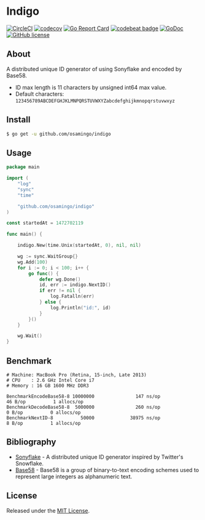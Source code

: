 # Indigo

[![CircleCI](https://img.shields.io/circleci/project/osamingo/indigo/master.svg)](https://circleci.com/gh/osamingo/indigo)
[![codecov](https://codecov.io/gh/osamingo/indigo/branch/master/graph/badge.svg)](https://codecov.io/gh/osamingo/indigo)
[![Go Report Card](https://goreportcard.com/badge/osamingo/indigo)](https://goreportcard.com/report/osamingo/indigo)
[![codebeat badge](https://codebeat.co/badges/3885a5d8-7db0-4162-970a-577a1bf54199)](https://codebeat.co/projects/github-com-osamingo-indigo)
[![GoDoc](https://godoc.org/github.com/osamingo/indigo?status.svg)](https://godoc.org/github.com/osamingo/indigo)
[![GitHub license](https://img.shields.io/badge/license-MIT-blue.svg)](https://raw.githubusercontent.com/osamingo/indigo/master/LICENSE)

## About

A distributed unique ID generator of using Sonyflake and encoded by Base58.

- ID max length is 11 characters by unsigned int64 max value.
- Default characters: `123456789ABCDEFGHJKLMNPQRSTUVWXYZabcdefghijkmnopqrstuvwxyz`

## Install

```bash
$ go get -u github.com/osamingo/indigo
```

## Usage

```go
package main

import (
	"log"
	"sync"
	"time"

	"github.com/osamingo/indigo"
)

const startedAt = 1472702119

func main() {

	indigo.New(time.Unix(startedAt, 0), nil, nil)

	wg := sync.WaitGroup{}
	wg.Add(100)
	for i := 0; i < 100; i++ {
		go func() {
			defer wg.Done()
			id, err := indigo.NextID()
			if err != nil {
				log.Fatalln(err)
			} else {
				log.Println("id:", id)
			}
		}()
	}

	wg.Wait()
}
```

## Benchmark

```
# Machine: MacBook Pro (Retina, 15-inch, Late 2013)
# CPU    : 2.6 GHz Intel Core i7
# Memory : 16 GB 1600 MHz DDR3

BenchmarkEncodeBase58-8	10000000       	       147 ns/op       	      46 B/op  	       1 allocs/op
BenchmarkDecodeBase58-8	 5000000       	       260 ns/op       	       0 B/op  	       0 allocs/op
BenchmarkNextID-8      	   50000       	     38975 ns/op       	       8 B/op  	       1 allocs/op
```

## Bibliography

- [Sonyflake](https://github.com/sony/sonyflake) - A distributed unique ID generator inspired by Twitter's Snowflake.
- [Base58](https://en.wikipedia.org/wiki/Base58) - Base58 is a group of binary-to-text encoding schemes used to represent large integers as alphanumeric text.

## License

Released under the [MIT License](https://github.com/osamingo/indigo/blob/master/LICENSE).
